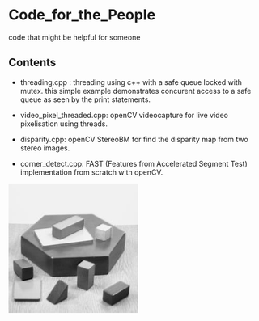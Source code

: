 # Code_for_the_People
code that might be helpful for someone

## Contents
- threading.cpp : threading using c++ <thread> with a safe queue locked with mutex.
  this simple example demonstrates concurent access to a safe queue as seen by the print statements.
  
- video_pixel_threaded.cpp: openCV videocapture for live video pixelisation using threads.

- disparity.cpp: openCV StereoBM for find the disparity map from two stereo images.

- corner_detect.cpp: FAST (Features from Accelerated Segment Test) implementation from scratch with openCV.

![Alt text](https://github.com/OakLake/Code_for_the_People/blob/master/imgs/simple.jpg "Detected Corners")
